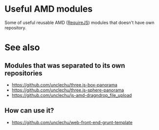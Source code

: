Useful AMD modules
==================

Some of useful reusable AMD ([RequireJS](http://requirejs.org/)) modules that doesn't have own repository.

See also
========

Modules that was separated to its own repositories
--------------------------------------------------

- https://github.com/unclechu/three.js-box-panorama
- https://github.com/unclechu/three.js-sphere-panorama
- https://github.com/unclechu/js-amd-dragndrop_file_upload

How can use it?
---------------

- https://github.com/unclechu/web-front-end-grunt-template
